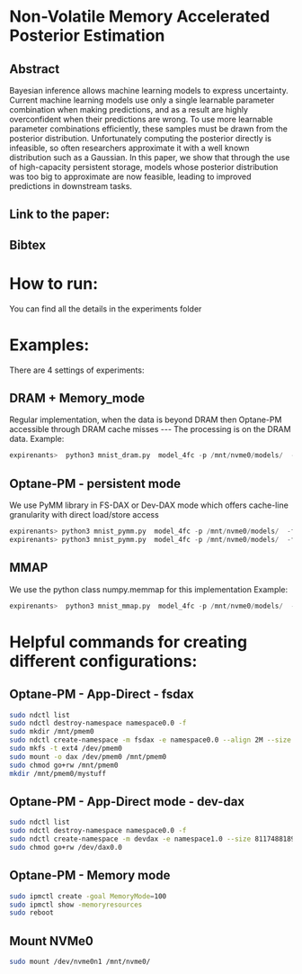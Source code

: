 # Non-Volatile Memory Accelerated Posterior Estimation
## Abstract

Bayesian inference allows machine learning models to express uncertainty. Current machine learning models use only a single learnable parameter combination when making predictions, and as a result are highly overconfident when their predictions are wrong. To use more learnable parameter combinations efficiently, these samples must be drawn from the posterior distribution. Unfortunately computing the posterior directly is infeasible, so often researchers approximate it with a well known distribution such as a Gaussian. In this paper, we show that through the use of high-capacity persistent storage, models whose posterior distribution was too big to approximate are now feasible, leading to improved predictions in downstream tasks.


## Link to the paper:

## Bibtex

# How to run: 
You can find all the details in the experiments folder

# Examples:
There are 4 settings of experiments:
## DRAM + Memory_mode
Regular implementation, when the data is beyond DRAM then Optane-PM 
accessible through DRAM cache misses --- The processing is on the DRAM data.
Example:
``` python
expirenants>  python3 mnist_dram.py  model_4fc -p /mnt/nvme0/models/  -c 1 -e 75  --results_filepath mnist_dram_mm_model_4fc_e75.gpu.csv
```

## Optane-PM - persistent mode
We use PyMM library in FS-DAX or Dev-DAX mode which offers cache-line granularity
with direct load/store access
``` python
expirenants> python3 mnist_pymm.py  model_4fc -p /mnt/nvme0/models/  -f /mnt/pmem0 -c 1 -s 520000 -e 75 --results_filepath mnist_pymm_dax_model_4fc_e75.gpu.csv
expirenants> python3 mnist_pymm.py  model_4fc -p /mnt/nvme0/models/  -f /dev/dax0.0 -c 1 -s 520000 -e 75 --results_filepath mnist_pymm_dax_model_4fc_e75.gpu.csv
```



## MMAP
We use the python class numpy.memmap for this implementation
Example:
``` python
expirenants>  python3 mnist_mmap.py  model_4fc -p /mnt/nvme0/models/  -c 1  --posterior_path /mnt/nvme0/mmap/  -e 75 --results_filepath mnist_mmap_model_4fc_e75.gpu.csv
```




# Helpful commands for creating different configurations:

## Optane-PM - App-Direct - fsdax
``` bash
sudo ndctl list
sudo ndctl destroy-namespace namespace0.0 -f
sudo mkdir /mnt/pmem0
sudo ndctl create-namespace -m fsdax -e namespace0.0 --align 2M --size 811748818944 --force
sudo mkfs -t ext4 /dev/pmem0
sudo mount -o dax /dev/pmem0 /mnt/pmem0
sudo chmod go+rw /mnt/pmem0
mkdir /mnt/pmem0/mystuff
```


## Optane-PM - App-Direct mode - dev-dax
``` bash
sudo ndctl list
sudo ndctl destroy-namespace namespace0.0 -f
sudo ndctl create-namespace -m devdax -e namespace1.0 --size 811748818944  --align 2M --force
sudo chmod go+rw /dev/dax0.0
```



## Optane-PM - Memory mode
``` bash
sudo ipmctl create -goal MemoryMode=100
sudo ipmctl show -memoryresources
sudo reboot
```



## Mount NVMe0
``` bash
sudo mount /dev/nvme0n1 /mnt/nvme0/
```




